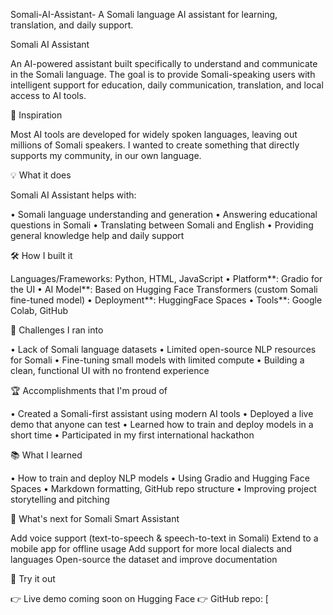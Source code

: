  Somali-AI-Assistant-
A Somali language AI assistant for learning, translation, and daily support.


 Somali AI Assistant

An AI-powered assistant built specifically to understand and communicate in the Somali language. The goal is to provide Somali-speaking users with intelligent support for education, daily communication, translation, and local access to AI tools.


 🌟 Inspiration

Most AI tools are developed for widely spoken languages, leaving out millions of Somali speakers. I wanted to create something that directly supports my community, in our own language.


💡 What it does

Somali AI Assistant helps with:

• Somali language understanding and generation
• Answering educational questions in Somali
• Translating between Somali and English
• Providing general knowledge help and daily support



 🛠️ How I built it

 Languages/Frameworks: Python, HTML, JavaScript
• Platform**: Gradio for the UI
• AI Model**: Based on Hugging Face Transformers (custom Somali fine-tuned model)
• Deployment**: HuggingFace Spaces
• Tools**: Google Colab, GitHub



 🧗 Challenges I ran into

• Lack of Somali language datasets
• Limited open-source NLP resources for Somali
• Fine-tuning small models with limited compute
• Building a clean, functional UI with no frontend experience


 🏆 Accomplishments that I'm proud of

• Created a Somali-first assistant using modern AI tools
• Deployed a live demo that anyone can test
• Learned how to train and deploy models in a short time
• Participated in my first international hackathon


 📚 What I learned

• How to train and deploy NLP models
• Using Gradio and Hugging Face Spaces • Markdown formatting, GitHub repo structure
• Improving project storytelling and pitching


 🔮 What's next for Somali Smart Assistant

Add voice support (text-to-speech & speech-to-text in Somali)
 Extend to a mobile app for offline usage
 Add support for more local dialects and languages
 Open-source the dataset and improve documentation

 🚀 Try it out

👉 Live demo coming soon on Hugging Face
👉 GitHub repo: \[
